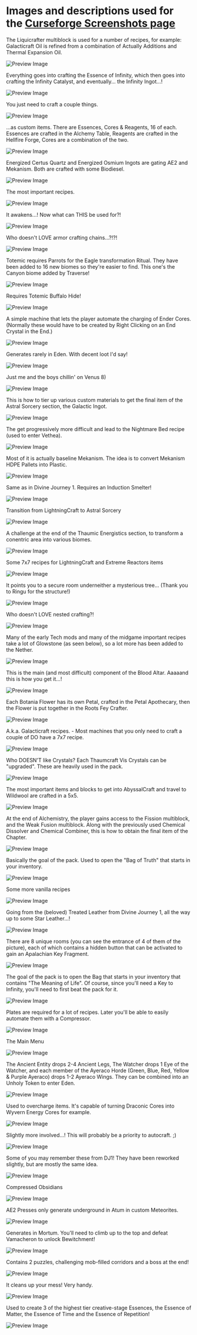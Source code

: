 
# Images and descriptions used for the [Curseforge Screenshots page](https://www.curseforge.com/minecraft/modpacks/divine-journey-2/screenshots)

The Liquicrafter multiblock is used for a number of recipes, for example: Galacticraft Oil is refined from a combination of Actually Additions and Thermal Expansion Oil.

![Preview Image](images/liquicrafter.png)

Everything goes into crafting the Essence of Infinity, which then goes into crafting the Infinity Catalyst, and eventually... the Infinity Ingot...!

![Preview Image](images/creative_essences_crafting.png)

You just need to craft a couple things.

![Preview Image](images/getting_into_botania.png)

...as custom items. There are Essences, Cores &amp; Reagents, 16 of each. Essences are crafted in the Alchemy Table, Reagents are crafted in the Hellfire Forge, Cores are a combination of the two.

![Preview Image](images/custom_bloodmagic_cores.png)

Energized Certus Quartz and Energized Osmium Ingots are gating AE2 and Mekanism. Both are crafted with some Biodiesel.

![Preview Image](images/immersive_unlocks.png)

The most important recipes.

![Preview Image](images/bloodmagic_evilcraft_botania_thaumcraft_transition.png)

It awakens...! Now what can THIS be used for?!

![Preview Image](images/eye_of_gaia.png)

Who doesn't LOVE armor crafting chains...?!?!

![Preview Image](images/armor_tiering.png)

Totemic requires Parrots for the Eagle transformation Ritual. They have been added to 16 new biomes so they're easier to find. This one's the Canyon biome added by Traverse!

![Preview Image](images/parrot_biomes.png)

Requires Totemic Buffalo Hide!

![Preview Image](images/bed_recipe.png)

A simple machine that lets the player automate the charging of Ender Cores. (Normally these would have to be created by Right Clicking on an End Crystal in the End.)

![Preview Image](images/tender_ender_blender.png)

Generates rarely in Eden. With decent loot I'd say!

![Preview Image](images/aizascarletts_eternal_foy.png)

Just me and the boys chillin' on Venus 8)

![Preview Image](images/just_chillin_with_the_bois.png)

This is how to tier up various custom materials to get the final item of the Astral Sorcery section, the Galactic Ingot.

![Preview Image](images/path_of_important_recipes.png)

The get progressively more difficult and lead to the Nightmare Bed recipe (used to enter Vethea).

![Preview Image](images/all_divinerpg_portal_frame_recipes.png)

Most of it is actually baseline Mekanism. The idea is to convert Mekanism HDPE Pallets into Plastic.

![Preview Image](images/mekanism_plastic.png)

Same as in Divine Journey 1. Requires an Induction Smelter!

![Preview Image](images/eye_of_ender_recipe.png)

Transition from LightningCraft to Astral Sorcery

![Preview Image](images/lightningcraft_astralsorcery_transition.png)

A challenge at the end of the Thaumic Energistics section, to transform a conentric area into various biomes.

![Preview Image](images/impetus_biome_transformation.png)

Some 7x7 recipes for LightningCraft and Extreme Reactors items

![Preview Image](images/7x7_recipes.png)

It points you to a secure room underneither a mysterious tree...
(Thank you to Ringu for the structure!)

![Preview Image](images/skythern_dungeon.png)

Who doesn't LOVE nested crafting?!

![Preview Image](images/botania_quartz_tiering.png)

Many of the early Tech mods and many of the midgame important recipes take a lot of Glowstone (as seen below), so a lot more has been added to the Nether.

![Preview Image](images/more_glowstone_in_the_nether.png)

This is the main (and most difficult) component of the Blood Altar. Aaaaand this is how you get it...!

![Preview Image](images/dread_crystal_recipe_tree.png)

Each Botania Flower has its own Petal, crafted in the Petal Apothecary, then the Flower is put together in the Roots Fey Crafter.

![Preview Image](images/custom_botania_petals.png)

A.k.a. Galacticraft recipes. - Most machines that you only need to craft a couple of DO have a 7x7 recipe.

![Preview Image](images/galacticraft_7x7s.png)

Who DOESN'T like Crystals? Each Thaumcraft Vis Crystals can be "upgraded". These are heavily used in the pack.

![Preview Image](images/condensed_vis_crystals.png)

The most important items and blocks to get into AbyssalCraft and travel to Wildwool are crafted in a 5x5.

![Preview Image](images/5x5_recipes.png)

At the end of Alchemistry, the player gains access to the Fission multiblock, and the Weak Fusion multiblock. Along with the previously used Chemical Dissolver and Chemical Combiner, this is how to obtain the final item of the Chapter.

![Preview Image](images/alchemistry_final_item_chain.png)

Basically the goal of the pack. Used to open the "Bag of Truth" that starts in your inventory.

![Preview Image](images/key_to_infinity.png)

Some more vanilla recipes

![Preview Image](images/more_vanilla_recipes.png)

Going from the (beloved) Treated Leather from Divine Journey 1, all the way up to some Star Leather...!

![Preview Image](images/6_tiers_of_custom_leather.png)

There are 8 unique rooms (you can see the entrance of 4 of them of the picture), each of which contains a hidden button that can be activated to gain an Apalachian Key Fragment.

![Preview Image](images/apalachia_dungeon.png)

The goal of the pack is to open the Bag that starts in your inventory that contains "The Meaning of Life". Of course, since you'll need a Key to Infinity, you'll need to first beat the pack for it.

![Preview Image](images/bag_of_truth.png)

Plates are required for a lot of recipes. Later you'll be able to easily automate them with a Compressor.

![Preview Image](images/iron_plates.png)

The Main Menu

![Preview Image](images/main_menu_new.png)

The Ancient Entity drops 2-4 Ancient Legs, The Watcher drops 1 Eye of the Watcher, and each member of the Ayeraco Horde (Green, Blue, Red, Yellow &amp; Purple Ayeraco) drops 1-2 Ayeraco Wings. They can be combined into an Unholy Token to enter Eden.

![Preview Image](images/divinerpg_boss_drops.png)

Used to overcharge items. It's capable of turning Draconic Cores into Wyvern Energy Cores for example.

![Preview Image](images/laser_focus.png)

Slightly more involved...! This will probably be a priority to autocraft. ;)

![Preview Image](images/crafting_table_recipe.png)

Some of you may remember these from DJ1! They have been reworked slightly, but are mostly the same idea.

![Preview Image](images/wyvern_armor_recipes.png)

Compressed Obsidians

![Preview Image](images/compressed_obsidians.png)

AE2 Presses only generate underground in Atum in custom Meteorites.

![Preview Image](images/atum_meteorite.png)

Generates in Mortum. You'll need to climb up to the top and defeat Vamacheron to unlock Bewitchment!

![Preview Image](images/mortum_tower.png)

Contains 2 puzzles, challenging mob-filled corridors and a boss at the end!

![Preview Image](images/wildwood_dungeon.png)

It cleans up your mess! Very handy.

![Preview Image](images/flux_condenser.png)

Used to create 3 of the highest tier creative-stage Essences, the Essence of Matter, the Essence of Time and the Essence of Repetition!

![Preview Image](images/high_voltage_plasmafier.png)
